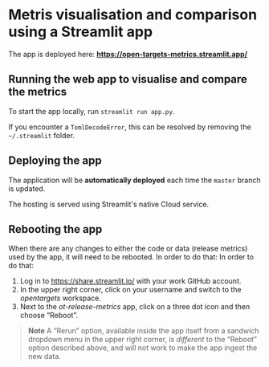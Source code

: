 # Metris visualisation and comparison using a Streamlit app

The app is deployed here: **https://open-targets-metrics.streamlit.app/**

## Running the web app to visualise and compare the metrics
To start the app locally, run `streamlit run app.py`.

If you encounter a `TomlDecodeError`, this can be resolved by removing the `~/.streamlit` folder.

## Deploying the app
The application will be **automatically deployed** each time the `master` branch is updated.

The hosting is served using Streamlit's native Cloud service.

## Rebooting the app
When there are any changes to either the code or data (release metrics) used by the app, it will need to be rebooted. In order to do that:
In order to do that:
1. Log in to https://share.streamlit.io/ with your work GitHub account.
2. In the upper right corner, click on your username and switch to the _opentargets_ workspace.
3. Next to the _ot-release-metrics_ app, click on a three dot icon and then choose “Reboot”.

> **Note**
> A “Rerun” option, available inside the app itself from a sandwich dropdown menu in the upper right corner, is _different_ to the “Reboot” option described above, and will not work to make the app ingest the new data.
